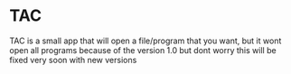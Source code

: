 # TAC
TAC is a small app that will open a file/program that you want, but it wont open all programs because of the version 1.0 but dont worry this will be fixed very soon with new versions 
